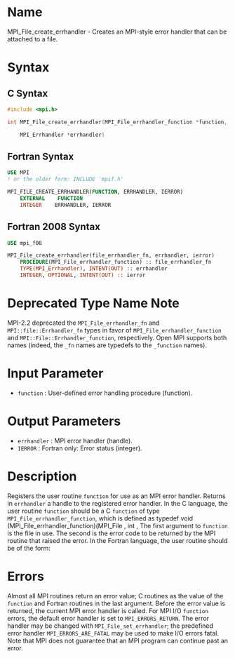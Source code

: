 # Name

MPI_File_create_errhandler  - Creates an MPI-style error handler
that can be attached to a file.

# Syntax

## C Syntax

```c
#include <mpi.h>

int MPI_File_create_errhandler(MPI_File_errhandler_function *function,

    MPI_Errhandler *errhandler)
```

## Fortran Syntax

```fortran
USE MPI
! or the older form: INCLUDE 'mpif.h'

MPI_FILE_CREATE_ERRHANDLER(FUNCTION, ERRHANDLER, IERROR)
    EXTERNAL    FUNCTION
    INTEGER    ERRHANDLER, IERROR
```

## Fortran 2008 Syntax

```fortran
USE mpi_f08

MPI_File_create_errhandler(file_errhandler_fn, errhandler, ierror)
    PROCEDURE(MPI_File_errhandler_function) :: file_errhandler_fn
    TYPE(MPI_Errhandler), INTENT(OUT) :: errhandler
    INTEGER, OPTIONAL, INTENT(OUT) :: ierror
```


# Deprecated Type Name Note

MPI-2.2 deprecated the `MPI_File_errhandler_fn` and
`MPI::file::Errhandler_fn` types in favor of `MPI_File_errhandler_function`
and `MPI::File::Errhandler_function`, respectively. Open MPI supports both
names (indeed, the `_fn` names are typedefs to the `_function` names).

# Input Parameter

* `function` : User-defined error handling procedure (function).

# Output Parameters

* `errhandler` : MPI error handler (handle).
* `IERROR` : Fortran only: Error status (integer).

# Description

Registers the user routine `function` for use as an MPI error handler.
Returns in `errhandler` a handle to the registered error handler.
In the C language, the user routine ``function`` should be a C `function` of
type `MPI_File_errhandler_function`, which is defined as
        typedef void (MPI_File_errhandler_function)(MPI_File , int ,
The first argument to `function` is the file in use. The second is the
error code to be returned by the MPI routine that raised the error.
In the Fortran language, the user routine should be of the form:

# Errors

Almost all MPI routines return an error value; C routines as the value
of the `function` and Fortran routines in the last argument.
Before the error value is returned, the current MPI error handler is
called. For MPI I/O `function` errors, the default error handler is set to
`MPI_ERRORS_RETURN`. The error handler may be changed with
`MPI_File_set_errhandler`; the predefined error handler
`MPI_ERRORS_ARE_FATAL` may be used to make I/O errors fatal. Note that MPI
does not guarantee that an MPI program can continue past an error.
